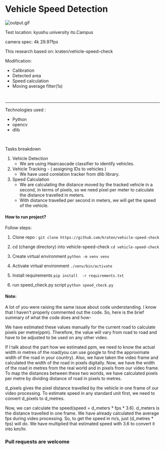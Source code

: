 # Vehicle Speed Detection

![output.gif](output.gif)

Test location: 
kyushu university ito.Campus

camera spec:
4k 29.97fps

This research based on:
kraten/vehicle-speed-check

Modification:
- Calibration
- Detected area
- Speed calculation
- Moving average filter(1s)
<br>

------------------------------------------------------------------------------ 
 
Technologies used :
- Python
- opencv
- dlib
<br>

Tasks breakdown
1. Vehicle Detection
    - We are using Haarcascade classifier to identify vehicles.
2. Vehicle Tracking - ( assigning IDs to vehicles )
    - We have used corelation tracker from dlib library.
3. Speed Calculation
    - We are calculating the distance moved by the tracked vehicle 
		  in a second, in terms of pixels, so we need pixel per meter
		  to calculate the distance travelled in meters.
	- With distance travelled per second in meters, we will get the 
		  speed of the vehicle.

#### How to run project? 

Follow steps:

1. Clone repo :
`git clone https://github.com/kraten/vehicle-speed-check`

2. cd (change directory) into vehicle-speed-check
`cd vehicle-speed-check`

3. Create virtual environment
`python -m venv venv`

4. Activate virtual environment
`./venv/bin/activate`

5. Install requirements
`pip install  -r requirements.txt`

6. run speed_check.py script
`python speed_check.py`



#### Note: 

A lot of you were raising the same issue about code understanding. I know that I haven't properly commented out the code. So, here is the brief summary of what the code does and how-

We have estimated these values manually for the current road to calculate pixels per metre(ppm). Therefore, the value will vary from road to road and have to be adjusted to be used on any other video. 

If I talk about the part how we estimated ppm, we need to know the actual width in metres of the road(you can use google to find the approximate width of the road in your country). Also, we have taken the video frame and calculated the width of the road in pixels digitally. Now, we have the width of the road in metres from the real world and in pixels from our video frame. To map the distances between these two worlds, we have calculated pixels per metre by dividing distance of road in pixels to metres.

d_pixels gives the pixel distance travelled by the vehicle in one frame of our video processing. To estimate speed in any standard unit first, we need to convert d_pixels to d_metres.

Now, we can calculate the speed(speed = d_meters * fps * 3.6). d_meters is the distance travelled in one frame. We have already calculated the average fps during video processing. So, to get the speed in m/s, just (d_metres * fps) will do. We have multiplied that estimated speed with 3.6 to convert it into km/hr.


### Pull requests are welcome
